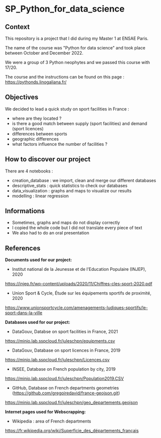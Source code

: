 # SP_Python_for_data_science

## Context

This repository is a project that I did during my Master 1 at ENSAE Paris.

The name of the course was "Python for data science" and took place between October and December 2022.

We were a group of 3 Python neophytes and we passed this course with 17/20.

The course and the instructions can be found on this page : https://pythonds.linogaliana.fr/

## Objectives

We decided to lead a quick study on sport facilities in France :
- where are they located ?
- is there a good match between supply (sport facilities) and demand (sport licences)
- differences between sports
- geographic differences
- what factors influence the number of facilities ?

## How to discover our project

There are 4 notebooks :
- creation_database : we import, clean and merge our different databases
- descriptive_stats : quick statistics to check our databases
- data_visualization : graphs and maps to visualize our results
- modelling : linear regression

## Informations

- Sometimes, graphs and maps do not display correctly
- I copied the whole code but I did not translate every piece of text
- We also had to do an oral presentation

## References

**Documents used for our project:**

- Institut national de la Jeunesse et de l'Education Populaire (INJEP), 2020

https://injep.fr/wp-content/uploads/2020/11/Chiffres-cles-sport-2020.pdf

- Union Sport & Cycle, Étude sur les équipements sportifs de proximité, 2020

https://www.unionsportcycle.com/amenagements-ludiques-sportifs/le-sport-dans-la-ville

**Databases used for our project:**

- DataGouv, Databse on sport facilities in France, 2021

https://minio.lab.sspcloud.fr/juleschpn/equipments.csv

- DataGouv, Database on sport licences in France, 2019

https://minio.lab.sspcloud.fr/juleschpn/Licences.csv

- INSEE, Database on French population by city, 2019

https://minio.lab.sspcloud.fr/juleschpn/Population2019.CSV

- GitHub, Database on French departments geometries (https://github.com/gregoiredavid/france-geojson.git)

https://minio.lab.sspcloud.fr/juleschpn/geo_departements.geojson

**Internet pages used for Webscrapping:**

- Wikipedia : area of French departments

https://fr.wikipedia.org/wiki/Superficie_des_départements_français
